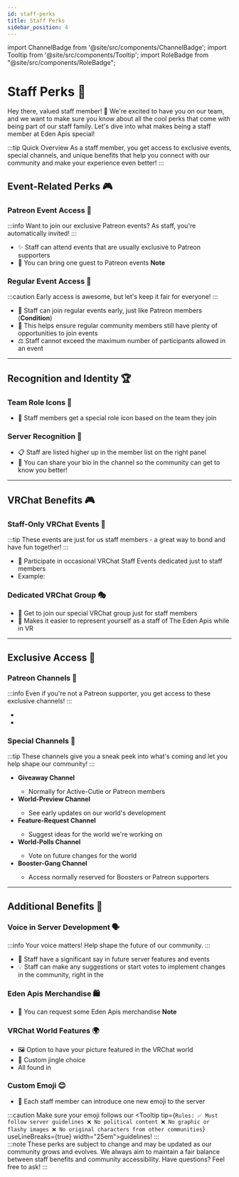 ```yaml
---
id: staff-perks
title: Staff Perks
sidebar_position: 4
---
```


import ChannelBadge from '@site/src/components/ChannelBadge';
import Tooltip from '@site/src/components/Tooltip';
import RoleBadge from "@site/src/components/RoleBadge";

# Staff Perks 🎁

Hey there, valued staff member! 👋 We're excited to have you on our team, and we want to make sure you know about all the cool perks that come with being part of our staff family. Let's dive into what makes being a staff member at Eden Apis special!

:::tip Quick Overview
As a staff member, you get access to exclusive events, special channels, and unique benefits that help you connect with our community and make your experience even better!
:::

## Event-Related Perks 🎮

### Patreon Event Access 🎫

:::info
Want to join our exclusive Patreon events? As staff, you're automatically invited!
:::

- ✨ Staff can attend events that are usually exclusive to Patreon supporters
- 👥 You can bring one guest to Patreon events <Tooltip tip="If these events get crowded in the future, we might need to revisit this perk to keep things fair for paying patrons." width="22em"><b>Note</b></Tooltip>

### Regular Event Access 🎯

:::caution
Early access is awesome, but let's keep it fair for everyone!
:::

- 🎉 Staff can join regular events early, just like Patreon members (<Tooltip tip="Staff can join early only if there are fewer than 35 total sign-ups for the event. This helps keep things fair for everyone!" width="18em"><b>Condition</b></Tooltip>)
- 🤝 This helps ensure regular community members still have plenty of opportunities to join events
- ⚖️ Staff cannot exceed the maximum number of participants allowed in an event

---

## Recognition and Identity 🏆

### Team Role Icons 👑

- 🎨 Staff members get a special role icon based on the team they join

### Server Recognition 🌟

- 📋 Staff are listed higher up in the member list on the right panel
- 📝 You can share your bio in the <ChannelBadge label="📚𝘒now-the-𝘚taff" link="https://discord.com/channels/734595073920204940/1199888605112447026" /> channel so the community can get to know you better!

---

## VRChat Benefits 🎮

### Staff-Only VRChat Events 🎪

:::tip
These events are just for us staff members - a great way to bond and have fun together!
:::

- 🎯 Participate in occasional VRChat Staff Events dedicated just to staff members
- Example: <ChannelBadge label="💜staff-fun-time  >" link="https://discord.com/channels/734595073920204940/1001344853776552076" /><ChannelBadge variant="thread" label="Staff Event!!" link="https://discord.com/channels/734595073920204940/1299086934437793812" />

### Dedicated VRChat Group 🎭

- 🤝 Get to join our special VRChat group just for staff members
- 🎨 Makes it easier to represent yourself as a staff of The Eden Apis while in VR

---

## Exclusive Access 🔑

### Patreon Channels 💎

:::info
Even if you're not a Patreon supporter, you get access to these exclusive channels!
:::

- <ChannelBadge label="💎𝘗atreon-𝘉ig-𝘙oom" link="https://discord.com/channels/734595073920204940/811089852934258708" />
- <ChannelBadge label="💎Patreon Sexy Voices" variant="vc" link="https://discord.com/channels/734595073920204940/811089922588409856" />

### Special Channels 🎯

:::tip
These channels give you a sneak peek into what's coming and let you help shape our community!
:::

- **Giveaway Channel** <ChannelBadge label="💘𝘎iveaways" link="https://discord.com/channels/734595073920204940/916602912636043314" />
  - Normally for Active-Cutie or Patreon members
- **World-Preview Channel** <ChannelBadge label="🔑𝘞orld-𝘗review" link="https://discord.com/channels/734595073920204940/1199129449065623582" />
  - See early updates on our world's development
- **Feature-Request Channel** <ChannelBadge variant="post" label="🔑𝘍eature-𝘙equest" link="https://discord.com/channels/734595073920204940/1199129751198105641" />
  - Suggest ideas for the world we're working on
- **World-Polls Channel** <ChannelBadge label="🔑𝘞orld-𝘗olls" link="https://discord.com/channels/734595073920204940/1199130149153685514" />
  - Vote on future changes for the world
- **Booster-Gang Channel** <ChannelBadge label="🈹𝘉oosters-𝘎ang" link="https://discord.com/channels/734595073920204940/811089566979063808" />
  - Access normally reserved for Boosters or Patreon supporters

---

## Additional Benefits 🎁

### Voice in Server Development 🗣️

:::info
Your voice matters! Help shape the future of our community.
:::

- 💭 Staff have a significant say in future server features and events
- 💡 Staff can make any suggestions or start votes to implement changes in the community, right in the <ChannelBadge variant="post" label="🎉staff-projects" link="https://discord.com/channels/734595073920204940/1024400360229589112" />

### Eden Apis Merchandise 🛍️

- 🎁 You can request some Eden Apis merchandise <Tooltip tip="Shipping address needed and subject to what's available" width="18em"><b>Note</b></Tooltip>

### VRChat World Features 🌍

- 🖼️ Option to have your picture featured in the VRChat world
- 🎵 Custom jingle choice
- All found in <ChannelBadge label="🔨𝘞orld-𝘚upporter" link="https://discord.com/channels/734595073920204940/1217187008695369828/1217199824743567461" />

### Custom Emoji 😊

- 🎨 Each staff member can introduce one new emoji to the server

:::caution
Make sure your emoji follows our <Tooltip tip={`Rules:
✅ Must follow server guidelines
  ❌ No political content
  ❌ No graphic or flashy images
  ❌ No original characters from other communities`} useLineBreaks={true} width="25em">guidelines</Tooltip>!
:::
<br/>
:::note
These perks are subject to change and may be updated as our community grows and evolves. We always aim to maintain a fair balance between staff benefits and community accessibility. Have questions? Feel free to ask!
:::

